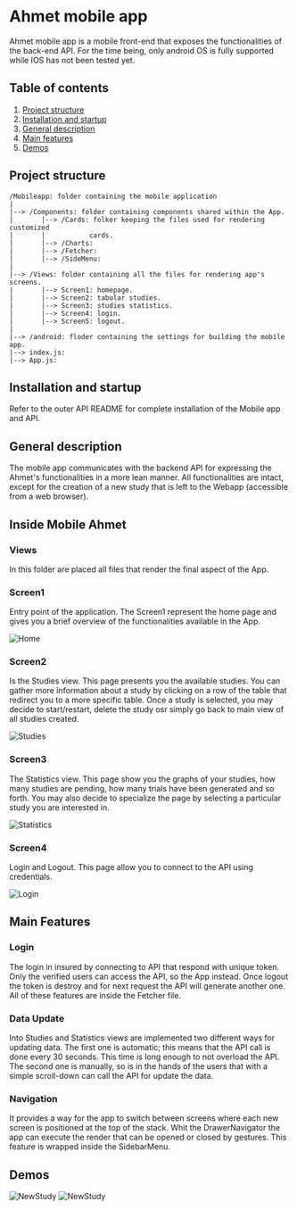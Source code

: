 # Ahmet mobile app

Ahmet mobile app is a mobile front-end that exposes the functionalities of the 
back-end API. For the time being, only android OS is fully supported while IOS 
has not been tested yet.


## Table of contents

1. [Project structure](#project-structure)
2. [Installation and startup](#installation-and-startup)
3. [General description](#general-description)
4. [Main features](#main-features)
5. [Demos](#demos)


## Project structure

    /Mobileapp: folder containing the mobile application
    |
    |--> /Components: folder containing components shared within the App.
    |       |--> /Cards: folker keeping the files used for rendering customized
    |       |           cards.
    |       |--> /Charts: 
    |       |--> /Fetcher:
    |       |--> /SideMenu:     
    |
    |--> /Views: folder containing all the files for rendering app's screens.
    |       |--> Screen1: homepage.
    |       |--> Screen2: tabular studies.
    |       |--> Screen3: studies statistics.
    |       |--> Screen4: login.
    |       |--> Screen5: logout.
    |
    |--> /android: floder containing the settings for building the mobile app.
    |--> index.js:
    |--> App.js:


## Installation and startup

Refer to the outer API README for complete installation of the Mobile app and
API.


## General description

The mobile app communicates with the backend API for expressing the Ahmet's
functionalities in a more lean manner. All functionalities are intact, except
for the creation of a new study that is left to the Webapp (accessible from a
web browser).


## Inside Mobile Ahmet

### Views

In this folder are placed all files that render the final aspect of the App.

### Screen1

Entry point of the application. The Screen1 represent the home page 
and gives you a brief overview of the functionalities available in the App.

![Home](./Images/Home.png?raw=true "Home page")

### Screen2

Is the Studies view. This page presents you the available studies. You can gather more
information about a study by clicking on a row of the table that redirect you to a more specific table. Once a study is
selected, you may decide to start/restart, delete the study osr simply go back to main view of all studies created. 

![Studies](./Images/Studies.png?raw=true "Studies")

### Screen3

The Statistics view. This page show you the graphs of your studies, how many
studies are pending, how many trials have been generated and so forth. You
may also decide to specialize the page by selecting a particular study you are
interested in.

![Statistics](./Images/Statistics.png?raw=true "Statistics")

### Screen4

Login and Logout. This page allow you to connect to the API using credentials. 

![Login](./Images/Login.png?raw=true "Login")


## Main Features

### Login

The login in insured by connecting to API that respond with
unique token. Only the verified users can access the API, so
the App instead. Once logout the token is destroy and for 
next request the API will generate another one.
All of these features are inside the Fetcher file.

### Data Update

Into Studies and Statistics views are implemented
two different ways for updating data.
The first one is automatic; this means that the API call
is done every 30 seconds. This time is long enough to not 
overload the API.
The second one is manually, so is in the hands of the users that 
with a simple scroll-down can call the API for update the data.

### Navigation

It provides a way for the app to switch between screens where 
each new screen is positioned at the top of the stack.
Whit the DrawerNavigator the app can execute the render that 
can be opened or closed by gestures.
This feature is wrapped inside the SidebarMenu. 

## Demos

![NewStudy](Images/Demo1.gif "Demo")
![NewStudy](Images/Demo2.gif "Demo")


